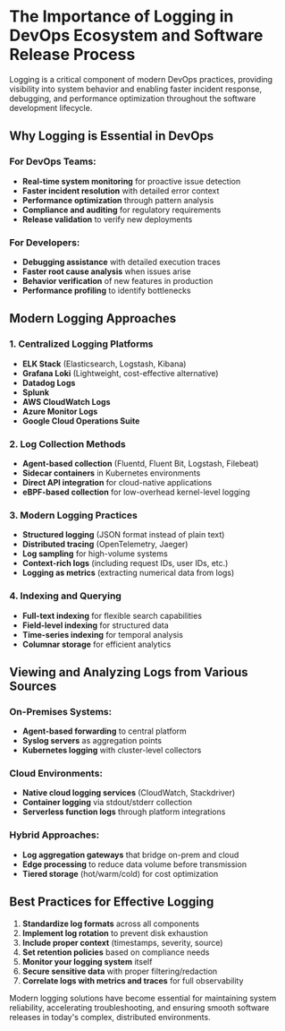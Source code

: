 # The Importance of Logging in DevOps Ecosystem and Software Release Process

Logging is a critical component of modern DevOps practices, providing visibility into system behavior and enabling faster incident response, debugging, and performance optimization throughout the software development lifecycle.

## Why Logging is Essential in DevOps

### For DevOps Teams:
- **Real-time system monitoring** for proactive issue detection
- **Faster incident resolution** with detailed error context
- **Performance optimization** through pattern analysis
- **Compliance and auditing** for regulatory requirements
- **Release validation** to verify new deployments

### For Developers:
- **Debugging assistance** with detailed execution traces
- **Faster root cause analysis** when issues arise
- **Behavior verification** of new features in production
- **Performance profiling** to identify bottlenecks

## Modern Logging Approaches

### 1. Centralized Logging Platforms
- **ELK Stack** (Elasticsearch, Logstash, Kibana)
- **Grafana Loki** (Lightweight, cost-effective alternative)
- **Datadog Logs**
- **Splunk**
- **AWS CloudWatch Logs**
- **Azure Monitor Logs**
- **Google Cloud Operations Suite**

### 2. Log Collection Methods
- **Agent-based collection** (Fluentd, Fluent Bit, Logstash, Filebeat)
- **Sidecar containers** in Kubernetes environments
- **Direct API integration** for cloud-native applications
- **eBPF-based collection** for low-overhead kernel-level logging

### 3. Modern Logging Practices
- **Structured logging** (JSON format instead of plain text)
- **Distributed tracing** (OpenTelemetry, Jaeger)
- **Log sampling** for high-volume systems
- **Context-rich logs** (including request IDs, user IDs, etc.)
- **Logging as metrics** (extracting numerical data from logs)

### 4. Indexing and Querying
- **Full-text indexing** for flexible search capabilities
- **Field-level indexing** for structured data
- **Time-series indexing** for temporal analysis
- **Columnar storage** for efficient analytics

## Viewing and Analyzing Logs from Various Sources

### On-Premises Systems:
- **Agent-based forwarding** to central platform
- **Syslog servers** as aggregation points
- **Kubernetes logging** with cluster-level collectors

### Cloud Environments:
- **Native cloud logging services** (CloudWatch, Stackdriver)
- **Container logging** via stdout/stderr collection
- **Serverless function logs** through platform integrations

### Hybrid Approaches:
- **Log aggregation gateways** that bridge on-prem and cloud
- **Edge processing** to reduce data volume before transmission
- **Tiered storage** (hot/warm/cold) for cost optimization

## Best Practices for Effective Logging

1. **Standardize log formats** across all components
2. **Implement log rotation** to prevent disk exhaustion
3. **Include proper context** (timestamps, severity, source)
4. **Set retention policies** based on compliance needs
5. **Monitor your logging system** itself
6. **Secure sensitive data** with proper filtering/redaction
7. **Correlate logs with metrics and traces** for full observability

Modern logging solutions have become essential for maintaining system reliability, accelerating troubleshooting, and ensuring smooth software releases in today's complex, distributed environments.
